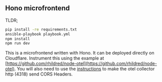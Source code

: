 ## Hono microfrontend

TLDR;

```sh
pip install -re requirements.txt
ansible-playbook playbook.yml
npm install
npm run dev
```
This is a microfrontend written with Hono. It can be deployed directly on Cloudflare. Instrument this using the example at [https://github.com/rhildred/node-otel](https://github.com/rhildred/node-otel). You will also need to use the [instructions](https://opentelemetry.io/docs/languages/js/) to make the otel collector http (4318) send CORS Headers.
